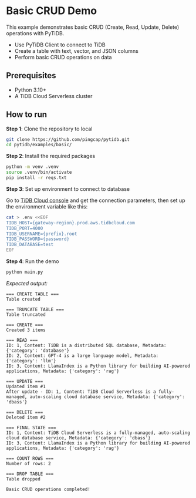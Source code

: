 # Basic CRUD Demo

This example demonstrates basic CRUD (Create, Read, Update, Delete) operations with PyTiDB.

* Use PyTiDB Client to connect to TiDB
* Create a table with text, vector, and JSON columns
* Perform basic CRUD operations on data

## Prerequisites

* Python 3.10+
* A TiDB Cloud Serverless cluster

## How to run

**Step 1**: Clone the repository to local

```bash
git clone https://github.com/pingcap/pytidb.git
cd pytidb/examples/basic/
```

**Step 2**: Install the required packages

```bash
python -m venv .venv
source .venv/bin/activate
pip install -r reqs.txt
```

**Step 3**: Set up environment to connect to database

Go to [TiDB Cloud console](https://tidbcloud.com/clusters) and get the connection parameters, then set up the environment variable like this:

```bash
cat > .env <<EOF
TIDB_HOST={gateway-region}.prod.aws.tidbcloud.com
TIDB_PORT=4000
TIDB_USERNAME={prefix}.root
TIDB_PASSWORD={password}
TIDB_DATABASE=test
EOF
```

**Step 4**: Run the demo

```bash
python main.py
```

*Expected output:*

```plain
=== CREATE TABLE ===
Table created

=== TRUNCATE TABLE ===
Table truncated

=== CREATE ===
Created 3 items

=== READ ===
ID: 1, Content: TiDB is a distributed SQL database, Metadata: {'category': 'database'}
ID: 2, Content: GPT-4 is a large language model, Metadata: {'category': 'llm'}
ID: 3, Content: LlamaIndex is a Python library for building AI-powered applications, Metadata: {'category': 'rag'}

=== UPDATE ===
Updated item #1
After update - ID: 1, Content: TiDB Cloud Serverless is a fully-managed, auto-scaling cloud database service, Metadata: {'category': 'dbass'}

=== DELETE ===
Deleted item #2

=== FINAL STATE ===
ID: 1, Content: TiDB Cloud Serverless is a fully-managed, auto-scaling cloud database service, Metadata: {'category': 'dbass'}
ID: 3, Content: LlamaIndex is a Python library for building AI-powered applications, Metadata: {'category': 'rag'}

=== COUNT ROWS ===
Number of rows: 2

=== DROP TABLE ===
Table dropped

Basic CRUD operations completed!
```